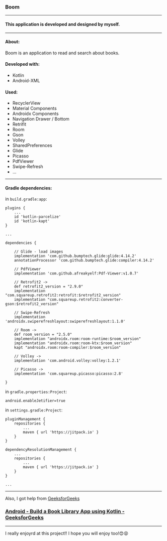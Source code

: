 ### Boom

---

#### This application is developed and designed by myself.

---

#### About:
Boom is an application to read and search about books.

#### Developed with:
  * Kotlin
  * Android-XML

#### Used:
  * RecyclerView
  * Material Components
  * Androidx Components
  * Navigation Drawer / Bottom
  * Retrifit
  * Room
  * Gson
  * Volley
  * SharedPreferences
  * Glide
  * Picasso
  * PdfViewer
  * Swipe-Refresh
  * ...

---

#### Gradle dependencies:
    
  in `build.gradle:app`:
    
    plugins {
        ...
        id 'kotlin-parcelize'
        id 'kotlin-kapt'
    }
    
    ...
    
    dependencies {
    
        // Glide - load images
        implementation 'com.github.bumptech.glide:glide:4.14.2'
        annotationProcessor 'com.github.bumptech.glide:compiler:4.14.2'
        
        // PdfViewer
        implementation 'com.github.afreakyelf:Pdf-Viewer:v1.0.7'
        
        // Retrofit2 ->
        def retrofit2_version = "2.9.0"
        implementation "com.squareup.retrofit2:retrofit:$retrofit2_version"
        implementation "com.squareup.retrofit2:converter-gson:$retrofit2_version"
        
        // Swipe-Refresh
        implementation 'androidx.swiperefreshlayout:swiperefreshlayout:1.1.0'
        
        // Room ->
        def room_version = "2.5.0"
        implementation "androidx.room:room-runtime:$room_version"
        implementation "androidx.room:room-ktx:$room_version"
        kapt "androidx.room:room-compiler:$room_version"
        
        // Volley ->
        implementation 'com.android.volley:volley:1.2.1'
        
        // Picasso ->
        implementation 'com.squareup.picasso:picasso:2.8'
    
    }
  
  in `gradle.properties:Project`:
    
    android.enableJetifier=true
  
  in `settings.gradle:Project`:
    
    pluginManagement {
        repositories {
            ...
            maven { url 'https://jitpack.io' }
        }
    }
    
    dependencyResolutionManagement {
        ...
        repositories {
            ...
            maven { url 'https://jitpack.io' }
        }
    }
    
    ...

---

Also, I got help from [GeeksforGeeks](https://www.geeksforgeeks.org/)

### [Android - Build a Book Library App using Kotlin - GeeksforGeeks](https://www.geeksforgeeks.org/android-build-a-book-library-app-using-kotlin/)

---

I really enjoyrd at this project!! I hope you will enjoy too!😍😝
